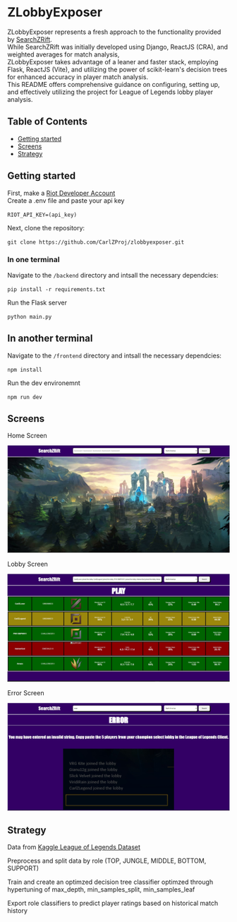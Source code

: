 # ZLobbyExposer

ZLobbyExposer represents a fresh approach to the functionality provided by [SearchZRift](https://github.com/CarlZProj/searchzrift).\
While SearchZRift was initially developed using Django, ReactJS (CRA), and weighted averages for match analysis,\
ZLobbyExposer takes advantage of a leaner and faster stack, employing Flask, ReactJS (Vite), and utilizing the power of scikit-learn's decision trees for enhanced accuracy in player match analysis.\
This README offers comprehensive guidance on configuring, setting up, and effectively utilizing the project for League of Legends lobby player analysis.

## Table of Contents

- [Getting started](#gettingstarted)
- [Screens](#screens)
- [Strategy](#strategy)

## Getting started

First, make a [Riot Developer Account](https://developer.riotgames.com/)\
Create a .env file and paste your api key

`RIOT_API_KEY=(api_key)`

Next, clone the repository:

`git clone https://github.com/CarlZProj/zlobbyexposer.git`

### In one terminal

Navigate to the `/backend` directory and intsall the necessary dependcies:

`pip install -r requirements.txt`

Run the Flask server

`python main.py`

## In another terminal

Navigate to the `/frontend` directory and intsall the necessary dependcies:

`npm install`

Run the dev environemnt

`npm run dev`

## Screens

Home Screen

![Home!](home.jpg)

Lobby Screen

![Lobby!](lobby.jpg)

Error Screen

![Error!](error.jpg)

## Strategy

Data from [Kaggle League of Legends Dataset](https://www.kaggle.com/datasets/prestonrobertson7/league-of-legends-data-9292022)

Preprocess and split data by role (TOP, JUNGLE, MIDDLE, BOTTOM, SUPPORT)

Train and create an optimzed decision tree classifier optimzed through hypertuning of max_depth, min_samples_split, min_samples_leaf

Export role classifiers to predict player ratings based on historical match history
